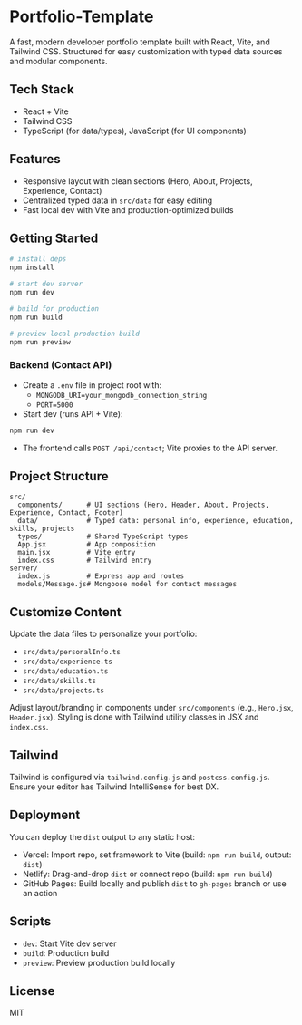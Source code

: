 # Portfolio-Template

A fast, modern developer portfolio template built with React, Vite, and Tailwind CSS. Structured for easy customization with typed data sources and modular components.

## Tech Stack
- React + Vite
- Tailwind CSS
- TypeScript (for data/types), JavaScript (for UI components)

## Features
- Responsive layout with clean sections (Hero, About, Projects, Experience, Contact)
- Centralized typed data in `src/data` for easy editing
- Fast local dev with Vite and production-optimized builds

## Getting Started
```bash
# install deps
npm install

# start dev server
npm run dev

# build for production
npm run build

# preview local production build
npm run preview
```

### Backend (Contact API)
- Create a `.env` file in project root with:
  - `MONGODB_URI=your_mongodb_connection_string`
  - `PORT=5000`
- Start dev (runs API + Vite):
```bash
npm run dev
```
- The frontend calls `POST /api/contact`; Vite proxies to the API server.

## Project Structure
```text
src/
  components/      # UI sections (Hero, Header, About, Projects, Experience, Contact, Footer)
  data/            # Typed data: personal info, experience, education, skills, projects
  types/           # Shared TypeScript types
  App.jsx          # App composition
  main.jsx         # Vite entry
  index.css        # Tailwind entry
server/
  index.js         # Express app and routes
  models/Message.js# Mongoose model for contact messages
```

## Customize Content
Update the data files to personalize your portfolio:
- `src/data/personalInfo.ts`
- `src/data/experience.ts`
- `src/data/education.ts`
- `src/data/skills.ts`
- `src/data/projects.ts`

Adjust layout/branding in components under `src/components` (e.g., `Hero.jsx`, `Header.jsx`). Styling is done with Tailwind utility classes in JSX and `index.css`.

## Tailwind
Tailwind is configured via `tailwind.config.js` and `postcss.config.js`. Ensure your editor has Tailwind IntelliSense for best DX.

## Deployment
You can deploy the `dist` output to any static host:
- Vercel: Import repo, set framework to Vite (build: `npm run build`, output: `dist`)
- Netlify: Drag-and-drop `dist` or connect repo (build: `npm run build`)
- GitHub Pages: Build locally and publish `dist` to `gh-pages` branch or use an action

## Scripts
- `dev`: Start Vite dev server
- `build`: Production build
- `preview`: Preview production build locally

## License
MIT


